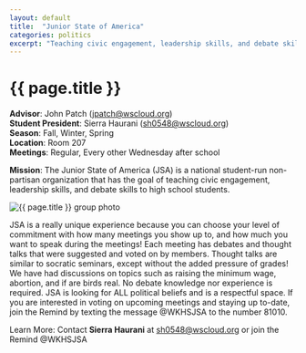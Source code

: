 ```yaml
---
layout: default
title:  "Junior State of America"
categories: politics
excerpt: "Teaching civic engagement, leadership skills, and debate skills to high school students."
---
```


# {{ page.title }}

**Advisor**: John Patch (<jpatch@wscloud.org>)
<br/>**Student President**: Sierra Haurani (<sh0548@wscloud.org>)
<br/>**Season**: Fall, Winter, Spring
<br/>**Location**: Room 207
<br/>**Meetings**: Regular, Every other Wednesday after school

**Mission**: The Junior State of America (JSA) is a national student-run non-partisan organization that has the goal of teaching civic engagement, leadership skills, and debate skills to high school students.

<img src="{{ site.baseurl }}/images/clubs/{{ page.title }}.jpg" alt="{{ page.title }} group photo"/>

JSA is a really unique experience because you can choose your level of commitment with how many meetings you show up to, and how much you want to speak during the meetings! Each meeting has debates and thought talks that were suggested and voted on by members. Thought talks are similar to socratic seminars, except without the added pressure of grades! We have had discussions on topics such as raising the minimum wage, abortion, and if are birds real. No debate knowledge nor experience is required. JSA is looking for ALL political beliefs and is a respectful space. If you are interested in voting on upcoming meetings and staying up to-date, join the Remind by texting the message @WKHSJSA to the number 81010.

Learn More: Contact **Sierra Haurani** at <sh0548@wscloud.org> or join the Remind @WKHSJSA